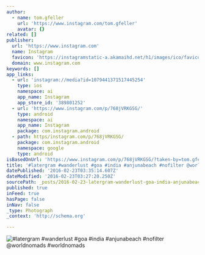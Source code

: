 ```yaml
---
author:
  - name: tom.gfeller
    url: 'https://www.instagram.com/tom.gfeller'
    avatar: {}
related: []
publisher:
  url: 'https://www.instagram.com'
  name: Instagram
  favicon: 'https://instagramstatic-a.akamaihd.net/h1/images/ico/favicon.ico/7cdab0872b15.ico'
  domain: www.instagram.com
keywords: []
app_links:
  - url: 'instagram://media?id=1079441371517445254'
    type: ios
    namespace: ai
    app_name: Instagram
    app_store_id: '389801252'
  - url: 'https://www.instagram.com/p/768jVRKGSG/'
    type: android
    namespace: ai
    app_name: Instagram
    package: com.instagram.android
  - path: https/instagram.com/p/768jVRKGSG/
    package: com.instagram.android
    namespace: google
    type: android
isBasedOnUrl: 'https://www.instagram.com/p/768jVRKGSG/?taken-by=tom.gfeller'
title: '#latergram #wanderlust #goa #india #anjunabeach #nofilter @worldnomads #worldnomads'
datePublished: '2016-02-23T03:35:14.607Z'
dateModified: '2016-02-23T03:27:20.250Z'
sourcePath: _posts/2016-02-23-latergram-wanderlust-goa-india-anjunabeach-nofilter-w.md
published: true
inFeed: true
hasPage: false
inNav: false
_type: Photograph
_context: 'http://schema.org'

---
```

![&num;latergram &num;wanderlust &num;goa &num;india &num;anjunabeach &num;nofilter &commat;worldnomads &num;worldnomads](https://scontent.cdninstagram.com/t51.2885-15/s640x640/sh0.08/e35/11950703_758493810928034_664887971_n.jpg?ig_cache_key=MTA3OTQ0MTM3MTUxNzQ0NTI1NA%3D%3D.2)